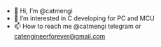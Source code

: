- 👋 Hi, I’m @catmengi
- 👀 I’m interested in C developing for PC and MCU
- 📫 How to reach me @catmengi telegram or catengineerforever@gmail.com

<!---
catmengi/catmengi is a ✨ special ✨ repository because its `README.md` (this file) appears on your GitHub profile.
You can click the Preview link to take a look at your changes.
--->
